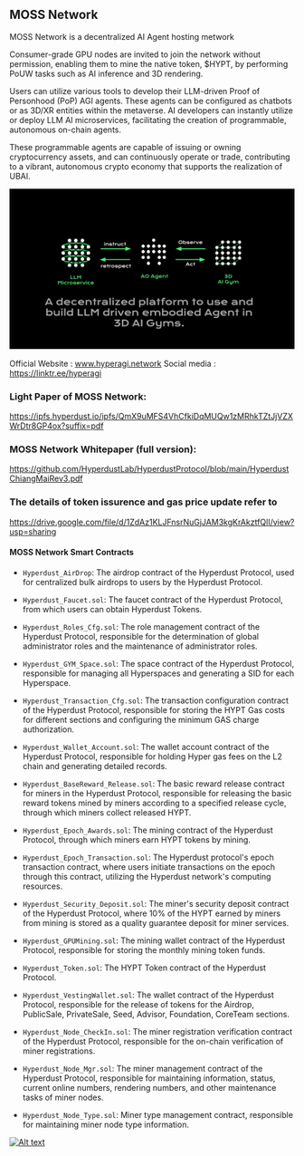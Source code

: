 ## MOSS Network

MOSS Network is a decentralized AI Agent hosting metwork

Consumer-grade GPU nodes are invited to join the network without permission, enabling them to mine the native token, $HYPT, by performing PoUW tasks such as AI inference and 3D rendering.

Users can utilize various tools to develop their LLM-driven Proof of Personhood (PoP) AGI agents. These agents can be configured as chatbots or as 3D/XR entities within the metaverse. AI developers can instantly utilize or deploy LLM AI microservices, facilitating the creation of programmable, autonomous on-chain agents.

These programmable agents are capable of issuing or owning cryptocurrency assets, and can continuously operate or trade, contributing to a vibrant, autonomous crypto economy that supports the realization of UBAI.

![image](https://github.com/HyperdustLab/HyperdustProtocol/blob/main/HYPERDUST.svg)

Official Website : www.hyperagi.network
Social media : https://linktr.ee/hyperagi 


### Light Paper of MOSS Network:

https://ipfs.hyperdust.io/ipfs/QmX9uMFS4VhCfkiDqMUQw1zMRhkTZtJjVZXWrDtr8GP4ox?suffix=pdf

### MOSS Network Whitepaper (full version):

https://github.com/HyperdustLab/HyperdustProtocol/blob/main/HyperdustChiangMaiRev3.pdf

### The details of token issurence and gas price update refer to

https://drive.google.com/file/d/1ZdAz1KLJFnsrNuGjJAM3kgKrAkztfQlI/view?usp=sharing


#### MOSS Network Smart Contracts


- `Hyperdust_AirDrop`: The airdrop contract of the Hyperdust Protocol, used for centralized bulk airdrops to users by the Hyperdust Protocol.

- `Hyperdust_Faucet.sol`: The faucet contract of the Hyperdust Protocol, from which users can obtain Hyperdust Tokens.

- `Hyperdust_Roles_Cfg.sol`: The role management contract of the Hyperdust Protocol, responsible for the determination of global administrator roles and the maintenance of administrator roles.

- `Hyperdust_GYM_Space.sol`: The space contract of the Hyperdust Protocol, responsible for managing all Hyperspaces and generating a SID for each Hyperspace.

- `Hyperdust_Transaction_Cfg.sol`: The transaction configuration contract of the Hyperdust Protocol, responsible for storing the HYPT Gas costs for different sections and configuring the minimum GAS charge authorization.

- `Hyperdust_Wallet_Account.sol`: The wallet account contract of the Hyperdust Protocol, responsible for holding Hyper gas fees on the L2 chain and generating detailed records.

- `Hyperdust_BaseReward_Release.sol`: The basic reward release contract for miners in the Hyperdust Protocol, responsible for releasing the basic reward tokens mined by miners according to a specified release cycle, through which miners collect released HYPT.

- `Hyperdust_Epoch_Awards.sol`: The mining contract of the Hyperdust Protocol, through which miners earn HYPT tokens by mining.

- `Hyperdust_Epoch_Transaction.sol`: The Hyperdust protocol's epoch transaction contract, where users initiate transactions on the epoch through this contract, utilizing the Hyperdust network's computing resources.

- `Hyperdust_Security_Deposit.sol`: The miner's security deposit contract of the Hyperdust Protocol, where 10% of the HYPT earned by miners from mining is stored as a quality guarantee deposit for miner services.

- `Hyperdust_GPUMining.sol`: The mining wallet contract of the Hyperdust Protocol, responsible for storing the monthly mining token funds.

- `Hyperdust_Token.sol`: The HYPT Token contract of the Hyperdust Protocol.

- `Hyperdust_VestingWallet.sol`: The wallet contract of the Hyperdust Protocol, responsible for the release of tokens for the Airdrop, PublicSale, PrivateSale, Seed, Advisor, Foundation, CoreTeam sections.

- `Hyperdust_Node_CheckIn.sol`: The miner registration verification contract of the Hyperdust Protocol, responsible for the on-chain verification of miner registrations.

- `Hyperdust_Node_Mgr.sol`: The miner management contract of the Hyperdust Protocol, responsible for maintaining information, status, current online numbers, rendering numbers, and other maintenance tasks of miner nodes.

- `Hyperdust_Node_Type.sol`: Miner type management contract, responsible for maintaining miner node type information.



[![Alt text](https://ipfs.hyperdust.io/ipfs/QmSEoCq5kCJ2uMNMKKsWyibAc7HcrdYG1ssF4KJZQLJvmW?suffix=png)](https://youtu.be/YZRhmqcBAcs)


